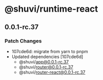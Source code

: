 # @shuvi/runtime-react

## 0.0.1-rc.37

### Patch Changes

- 107cde6d: migrate from yarn to pnpm
- Updated dependencies [107cde6d]
  - @shuvi/app@0.0.1-rc.37
  - @shuvi/router@0.0.1-rc.37
  - @shuvi/router-react@0.0.1-rc.37

